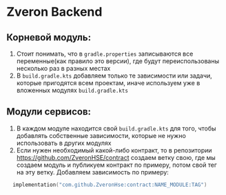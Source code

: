 # Zveron Backend
## Корневой модуль:
1. Стоит понимать, что в `gradle.properties` записываются все переменные(как правило это версии), где будут переиспользованы несколько раз в разных местах
2. В `build.gradle.kts` добавляем только те зависимости или задачи, которые пригодятся всем проектам, иначе используем уже в вложенных модулях `build.gradle.kts`

## Модули сервисов:
1. В каждом модуле находится свой `build.gradle.kts` для того, чтобы добавлять собственные зависимости, которые не нужно использовать в других модулях
2. Если нужен необходимый какой-либо контракт, то в репозитории https://github.com/ZveronHSE/contract создаем ветку свою, где мы создаем модуль и публикуем контракт по примеру, потом свой тег на эту ветку. Добавляем зависимость по примеру:
```kotlin
  implementation("com.github.ZveronHse:contract:NAME_MODULE:TAG")
```
